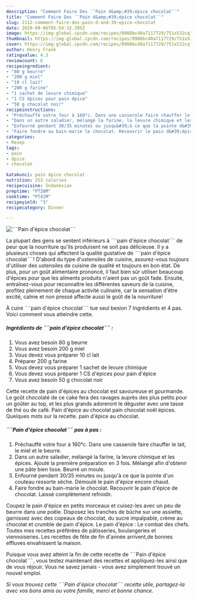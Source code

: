 ```yaml
---
description: "Comment Faire Des ¨¨Pain d&amp;#39;épice chocolat¨¨"
title: "Comment Faire Des ¨¨Pain d&amp;#39;épice chocolat¨¨"
slug: 2112-comment-faire-des-pain-d-and-39-epice-chocolat
date: 2020-09-06T05:54:32.395Z
image: https://img-global.cpcdn.com/recipes/0908bc40a7117729/751x532cq70/pain-depice-chocolat-photo-principale-de-la-recette.jpg
thumbnail: https://img-global.cpcdn.com/recipes/0908bc40a7117729/751x532cq70/pain-depice-chocolat-photo-principale-de-la-recette.jpg
cover: https://img-global.cpcdn.com/recipes/0908bc40a7117729/751x532cq70/pain-depice-chocolat-photo-principale-de-la-recette.jpg
author: Henry Frank
ratingvalue: 4.3
reviewcount: 6
recipeingredient:
- "80 g beurre"
- "200 g miel"
- "10 cl lait"
- "200 g farine"
- "1 sachet de levure chimique"
- "1 CS dpices pour pain dpice"
- "50 g chocolat noir"
recipeinstructions:
- "Préchauffé votre four à 160°c. Dans une casserole faire chauffer le lait, le miel et le beurre."
- "Dans un autre saladier, mélangé la farine, la levure chimique et les épices. Ajouté la première préparation en 3 fois. Mélangé afin d&#39;obtenir une pâte bien lisse. Beurré un moule."
- "Enfourné pendant 30/35 minutes ou jusqu&#39;à ce que la pointe d&#39;un couteau ressorte sèche. Démoulé le pain d&#39;épice encore chaud."
- "Faire fondre au bain-marie le chocolat. Recouvrir le pain d&#39;épice de chocolat. Laissé complètement refroidir."
categories:
- Resep
tags:
- pain
- dpice
- chocolat

katakunci: pain dpice chocolat 
nutrition: 253 calories
recipecuisine: Indonesian
preptime: "PT28M"
cooktime: "PT41M"
recipeyield: "3"
recipecategory: Dinner

---
```



![¨¨Pain d&#39;épice chocolat¨¨](https://img-global.cpcdn.com/recipes/0908bc40a7117729/751x532cq70/pain-depice-chocolat-photo-principale-de-la-recette.jpg)

La plupart des gens se sentent inférieurs à ¨¨pain d&#39;épice chocolat¨¨ de peur que la nourriture qu'ils produisent ne soit pas délicieuse. Il y a plusieurs choses qui affectent la qualité gustative de ¨¨pain d&#39;épice chocolat¨¨! D'abord du type d'ustensiles de cuisine, assurez-vous toujours d'utiliser des ustensiles de cuisine de qualité et toujours en bon état. De plus, pour un goût alimentaire prononcé, il faut bien sûr utiliser beaucoup d'épices pour que les aliments produits n'aient pas un goût fade. Ensuite, entraînez-vous pour reconnaître les différentes saveurs de la cuisine, profitez pleinement de chaque activité culinaire, car la sensation d'être excité, calme et non pressé affecte aussi le goût de la nourriture!

<!--inarticleads1-->

À cuire ¨¨pain d&#39;épice chocolat¨¨ tue seul besion 7 Ingrédients et 4 pas. Voici comment vous atteindre cette.

##### Ingrédients de ¨¨pain d&#39;épice chocolat¨¨ :

1. Vous avez besoin 80 g beurre
1. Vous avez besoin 200 g miel
1. Vous devez vous préparer 10 cl lait
1. Préparer 200 g farine
1. Vous devez vous préparer 1 sachet de levure chimique
1. Vous devez vous préparer 1 CS d&#39;épices pour pain d&#39;épice
1. Vous avez besoin 50 g chocolat noir


Cette recette de pain d&#39;épices au chocolat est savoureuse et gourmande. Le goût chocolaté de ce cake fera des ravages auprès des plus petits pour un goûter au top, et les plus grands adoreront le déguster avec une tasse de thé ou de café. Pain d&#39;épice au chocolat pain chocolat noël épices. Quelques mots sur la recette. pain d&#39;épice au chocolat. 

<!--inarticleads2-->

##### ¨¨Pain d&#39;épice chocolat¨¨ pas à pas :

1. Préchauffé votre four à 160°c. Dans une casserole faire chauffer le lait, le miel et le beurre.
1. Dans un autre saladier, mélangé la farine, la levure chimique et les épices. Ajouté la première préparation en 3 fois. Mélangé afin d&#39;obtenir une pâte bien lisse. Beurré un moule.
1. Enfourné pendant 30/35 minutes ou jusqu&#39;à ce que la pointe d&#39;un couteau ressorte sèche. Démoulé le pain d&#39;épice encore chaud.
1. Faire fondre au bain-marie le chocolat. Recouvrir le pain d&#39;épice de chocolat. Laissé complètement refroidir.


Coupez le pain d&#39;épice en petits morceaux et cuisez-les avec un peu de beurre dans une poêle. Disposez les tranches de bûche sur une assiette, garnissez avec des copeaux de chocolat, du sucre impalpable, crème au chocolat et crumble de pain d&#39;épice. Le pain d&#39;épice : Le combat des chefs. Toutes mes recettes préférées de pâtisseries, boulangeries et viennoiseries. Les recettes de fête de fin d&#39;année arrivent,de bonnes effluves envahissent la maison. 

<!--inarticleads1-->

<p>
Puisque vous avez atteint la fin de cette recette de ¨¨Pain d&#39;épice chocolat¨¨, vous testez maintenant des recettes et appliquez-les ainsi que de vous réjouir. Vous ne savez jamais - vous avez simplement trouvé un nouvel emploi.
</p>

<p>
<i>Si vous trouvez cette ¨¨Pain d&#39;épice chocolat¨¨ recette utile, partagez-la avec vos bons amis ou votre famille, merci et bonne chance.</i>
</p>
